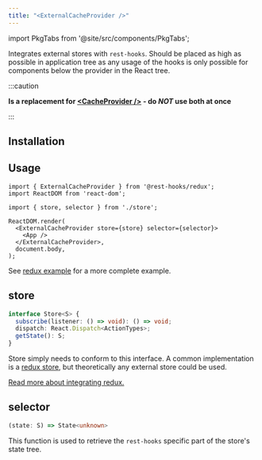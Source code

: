 ```yaml
---
title: "<ExternalCacheProvider />"
---
```


import PkgTabs from '@site/src/components/PkgTabs';

Integrates external stores with `rest-hooks`. Should be placed as high as possible
in application tree as any usage of the hooks is only possible for components below the provider
in the React tree.

:::caution

**Is a replacement for [&lt;CacheProvider /\>](./CacheProvider.md) - do _NOT_ use both at once**

:::

## Installation

<PkgTabs pkgs="@rest-hooks/redux redux" />

## Usage

```tsx title="index.tsx"
import { ExternalCacheProvider } from '@rest-hooks/redux';
import ReactDOM from 'react-dom';

import { store, selector } from './store';

ReactDOM.render(
  <ExternalCacheProvider store={store} selector={selector}>
    <App />
  </ExternalCacheProvider>,
  document.body,
);
```

See [redux example](../guides/redux.md) for a more complete example.

## store

```typescript
interface Store<S> {
  subscribe(listener: () => void): () => void;
  dispatch: React.Dispatch<ActionTypes>;
  getState(): S;
}
```

Store simply needs to conform to this interface. A common implementation is a [redux store](https://redux.js.org/api/store),
but theoretically any external store could be used.

[Read more about integrating redux.](../guides/redux.md)

## selector

```typescript
(state: S) => State<unknown>
```

This function is used to retrieve the `rest-hooks` specific part of the store's state tree.
